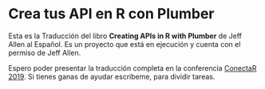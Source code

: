 # Crea tus API en R con Plumber

Esta es la Traducción del libro **Creating APIs in R with Plumber** de Jeff Allen al Español. Es un proyecto que está en ejecución y cuenta con el permiso de Jeff Allen.

Espero poder presentar la traducción completa en la conferencia [ConectaR 2019](https://www.conectar2019.org). Si tienes ganas de ayudar escribeme, para dividir tareas.

